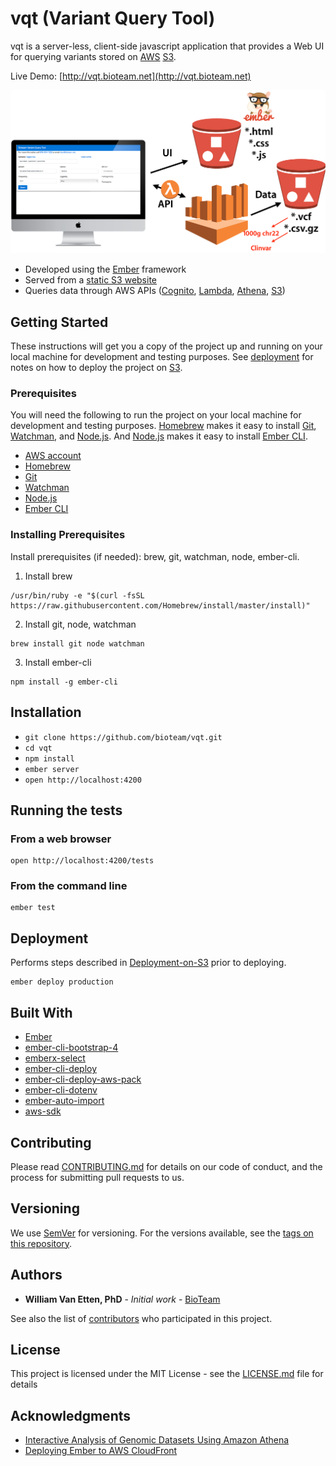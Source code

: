# vqt (Variant Query Tool)

vqt is a server-less, client-side javascript application that provides a Web UI for querying variants stored on [AWS](https://aws.amazon.com) [S3](https://aws.amazon.com/s3/).

Live Demo: [http://vqt.bioteam.net](http://vqt.bioteam.net)

![Serverless](https://raw.githubusercontent.com/bioteam/vqt/assets/serverless.png)

* Developed using the [Ember](https://www.emberjs.com) framework
* Served from a [static S3 website](https://docs.aws.amazon.com/AmazonS3/latest/dev/WebsiteHosting.html)
* Queries data through AWS APIs ([Cognito](https://aws.amazon.com/cognito/), [Lambda](https://aws.amazon.com/lambda/), [Athena](https://aws.amazon.com/athena/), [S3](https://aws.amazon.com/s3/))

## Getting Started

These instructions will get you a copy of the project up and running on your local machine for development and testing purposes. See [deployment](#deployment) for notes on how to deploy the project on [S3](https://aws.amazon.com/s3/).

### Prerequisites

You will need the following to run the project on your local machine for development and testing purposes. [Homebrew](https://git-scm.com/) makes it easy to install [Git](https://git-scm.com/), [Watchman](https://facebook.github.io/watchman/), and [Node.js](https://nodejs.org/). And [Node.js](https://nodejs.org/) makes it easy to install [Ember CLI](https://ember-cli.com/).

* [AWS account](https://aws.amazon.com)
* [Homebrew](https://git-scm.com/)
* [Git](https://git-scm.com/)
* [Watchman](https://facebook.github.io/watchman/)
* [Node.js](https://nodejs.org/)
* [Ember CLI](https://ember-cli.com/)

### Installing Prerequisites

Install prerequisites (if needed): brew, git, watchman, node, ember-cli.

1. Install brew
```
/usr/bin/ruby -e "$(curl -fsSL https://raw.githubusercontent.com/Homebrew/install/master/install)"
```

2. Install git, node, watchman
```
brew install git node watchman
```

3. Install ember-cli
```
npm install -g ember-cli
```

## Installation

* `git clone https://github.com/bioteam/vqt.git`
* `cd vqt`
* `npm install`
* `ember server`
* `open http://localhost:4200`

## Running the tests

### From a web browser

```
open http://localhost:4200/tests
```

### From the command line

```
ember test
```

## Deployment

Performs steps described in [Deployment-on-S3](../../wiki/Deployment-on-S3) prior to deploying.

```
ember deploy production
```

## Built With

* [Ember](https://www.emberjs.com)
* [ember-cli-bootstrap-4](https://github.com/kaermorchen/ember-cli-bootstrap-4)
* [emberx-select](https://github.com/thefrontside/emberx-select)
* [ember-cli-deploy](http://ember-cli-deploy.com)
* [ember-cli-deploy-aws-pack](https://github.com/kpfefferle/ember-cli-deploy-aws-pack)
* [ember-cli-dotenv](https://github.com/fivetanley/ember-cli-dotenv)
* [ember-auto-import](https://github.com/ef4/ember-auto-import)
* [aws-sdk](https://www.npmjs.com/package/aws-sdk)

## Contributing

Please read [CONTRIBUTING.md](CONTRIBUTING.md) for details on our code of conduct, and the process for submitting pull requests to us.

## Versioning

We use [SemVer](http://semver.org/) for versioning. For the versions available, see the [tags on this repository](https://github.com/bioteam/vqt/tags). 

## Authors

* **William Van Etten, PhD** - *Initial work* - [BioTeam](https://bioteam.net)

See also the list of [contributors](https://github.com/bioteam/vqt/contributors) who participated in this project.

## License

This project is licensed under the MIT License - see the [LICENSE.md](LICENSE.md) file for details

## Acknowledgments

* [Interactive Analysis of Genomic Datasets Using Amazon Athena](https://aws.amazon.com/blogs/big-data/interactive-analysis-of-genomic-datasets-using-amazon-athena/)
* [Deploying Ember to AWS CloudFront](http://blog.testdouble.com/posts/2015-11-03-deploying-ember-to-aws-cloudfront-using-ember-cli-deploy)

